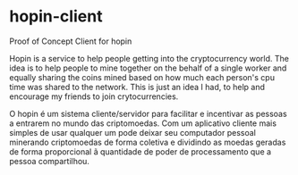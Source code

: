 hopin-client
============

Proof of Concept Client for hopin

Hopin is a service to help people getting into the cryptocurrency world. The idea is to help people to mine together on the behalf of a single worker and equally sharing the coins mined based on how much each person's cpu time was shared to the network. This is just an idea I had, to help and encourage my friends to join crytocurrencies.

O hopin é um sistema cliente/servidor para facilitar e incentivar as pessoas a entrarem no mundo das criptomoedas. Com um aplicativo cliente mais simples de usar qualquer um pode deixar seu computador pessoal minerando criptomoedas de forma coletiva e dividindo as moedas geradas de forma proporcional ã quantidade de poder de processamento que a pessoa compartilhou.





